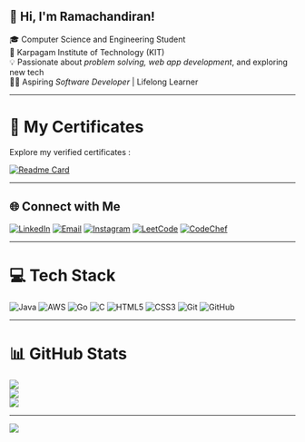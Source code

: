 ## 👋 Hi, I'm Ramachandiran!

🎓 Computer Science and Engineering Student  
🏫 Karpagam Institute of Technology (KIT)  
💡 Passionate about *problem solving, web app development*, and exploring new tech  
👨‍💻 Aspiring *Software Developer* | Lifelong Learner

---

# 📁 My Certificates

Explore my verified certificates :

[![Readme Card](https://github-readme-stats.vercel.app/api/pin/?username=Chandiran3122&repo=Certificates&theme=merko)](https://github.com/Chandiran3122/Certificates)

---

## 🌐 Connect with Me

[![LinkedIn](https://img.shields.io/badge/LinkedIn-%230077B5.svg?logo=linkedin&logoColor=white)](https://www.linkedin.com/in/chandiran3122/) 
[![Email](https://img.shields.io/badge/Email-D14836?logo=gmail&logoColor=white)](mailto:ramachandiran2231@gmail.com) 
[![Instagram](https://img.shields.io/badge/Instagram-%23E4405F.svg?logo=Instagram&logoColor=white)](https://instagram.com/ramx._x) 
[![LeetCode](https://img.shields.io/badge/LeetCode-%23DAA520.svg?logo=LeetCode&logoColor=white)](https://leetcode.com/u/Chandiran_3122/) 
[![CodeChef](https://img.shields.io/badge/CodeChef-%233CB371.svg?logo=CodeChef&logoColor=white)]((https://www.codechef.com/users/sriram_3122)) 

---

# 💻 Tech Stack

![Java](https://img.shields.io/badge/java-%23ED8B00.svg?style=for-the-badge&logo=openjdk&logoColor=white)
![AWS](https://img.shields.io/badge/AWS-%2300ADD8.svg?style=for-the-badge&logo=amazon-aws&logoColor=white)
![Go](https://img.shields.io/badge/go-%23DC143C.svg?style=for-the-badge&logo=go&logoColor=white)
![C](https://img.shields.io/badge/c-%2300599C.svg?style=for-the-badge&logo=c&logoColor=white)
![HTML5](https://img.shields.io/badge/html5-%23E34F26.svg?style=for-the-badge&logo=html5&logoColor=white)
![CSS3](https://img.shields.io/badge/css3-%231572B6.svg?style=for-the-badge&logo=css3&logoColor=white)
![Git](https://img.shields.io/badge/git-%23FF6347.svg?style=for-the-badge&logo=git&logoColor=white)
![GitHub](https://img.shields.io/badge/github-%23121011.svg?style=for-the-badge&logo=github&logoColor=white)

---

# 📊 GitHub Stats

![](https://github-readme-stats.vercel.app/api?username=Chandiran3122&theme=merko&hide_border=false&include_all_commits=true&count_private=true)  
![](https://nirzak-streak-stats.vercel.app/?user=Chandiran3122&theme=merko&hide_border=false)  
![](https://github-readme-stats.vercel.app/api/top-langs/?username=Chandiran3122&theme=merko&hide_border=false&layout=compact)

---

[![](https://visitcount.itsvg.in/api?id=Chandiran3122&icon=0&color=0)](https://visitcount.itsvg.in)

<!-- 🚀 Proudly created with GPRM ( https://gprm.itsvg.in ) -->
